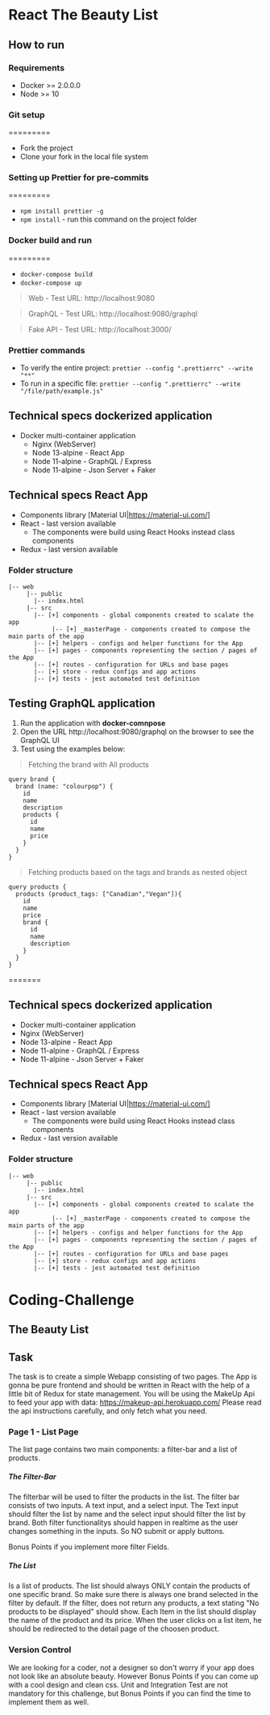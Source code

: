# React The Beauty List

## How to run

### Requirements

- Docker >= 2.0.0.0
- Node >= 10

### Git setup

=========

- Fork the project
- Clone your fork in the local file system

### Setting up Prettier for pre-commits

=========

- `npm install prettier -g`
- `npm install` - run this command on the project folder

### Docker build and run

=========

- `docker-compose build`
- `docker-compose up`

> Web - Test URL: http://localhost:9080

> GraphQL - Test URL: http://localhost:9080/graphql

> Fake API - Test URL: http://localhost:3000/

### Prettier commands


- To verify the entire project: `prettier --config ".prettierrc" --write "**"`
- To run in a specific file: `prettier --config ".prettierrc" --write "/file/path/example.js"`

## Technical specs dockerized application

- Docker multi-container application
  - Nginx (WebServer)
  - Node 13-alpine - React App
  - Node 11-alpine - GraphQL / Express
  - Node 11-alpine - Json Server + Faker

## Technical specs React App

- Components library [Material UI|https://material-ui.com/]
- React - last version available
  - The components were build using React Hooks instead class components
- Redux - last version available

### Folder structure

```
|-- web
     |-- public
       |-- index.html
     |-- src
       |-- [+] components - global components created to scalate the app
            |-- [+] _masterPage - components created to compose the main parts of the app
       |-- [+] helpers - configs and helper functions for the App
       |-- [+] pages - components representing the section / pages of the App
       |-- [+] routes - configuration for URLs and base pages
       |-- [+] store - redux configs and app actions
       |-- [+] tests - jest automated test definition
```

## Testing GraphQL application

1. Run the application with **docker-comnpose**
2. Open the URL http://localhost:9080/graphql on the browser to see the GraphQL UI
3. Test using the examples below:

> Fetching the brand with All products

```
query brand {
  brand (name: "colourpop") {
    id
    name
    description
    products {
      id
      name
      price
    }
  }
}
```

> Fetching products based on the tags and brands as nested object

```
query products {
  products (product_tags: ["Canadian","Vegan"]){
    id
    name
    price
    brand {
      id
      name
      description
    }
  }
}
```
=======
## Technical specs dockerized application
* Docker multi-container application
* Nginx (WebServer)
* Node 13-alpine - React App
* Node 11-alpine - GraphQL / Express
* Node 11-alpine - Json Server + Faker

## Technical specs React App
* Components library [Material UI|https://material-ui.com/]
* React - last version available
    * The components were build using React Hooks instead class components
* Redux - last version available

### Folder structure
```
|-- web
     |-- public
       |-- index.html
     |-- src
       |-- [+] components - global components created to scalate the app
            |-- [+] _masterPage - components created to compose the main parts of the app       
       |-- [+] helpers - configs and helper functions for the App
       |-- [+] pages - components representing the section / pages of the App
       |-- [+] routes - configuration for URLs and base pages
       |-- [+] store - redux configs and app actions
       |-- [+] tests - jest automated test definition
```


# Coding-Challenge

## The Beauty List

## Task

The task is to create a simple Webapp consisting of two pages. The App is gonna be pure frontend and should be written in React with the help of a little bit of Redux for state management. You will be using the MakeUp Api to feed your app with data: https://makeup-api.herokuapp.com/
Please read the api instructions carefully, and only fetch what you need.

### Page 1 - List Page

The list page contains two main components: a filter-bar and a list of products.

##### The Filter-Bar

The filterbar will be used to filter the products in the list. The filter bar consists of two inputs. A text input, and a select input.
The Text input should filter the list by name and the select input should filter the list by brand.
Both filter functionalitys should happen in realtime as the user changes something in the inputs. So NO submit or apply buttons.

Bonus Points if you implement more filter Fields.

##### The List

Is a list of products. The list should always ONLY contain the products of one specific brand. So make sure there is always one brand selected in the filter by default. If the filter, does not return any products, a text stating "No products to be displayed" should show. Each Item in the list should display the name of the product and its price. When the user clicks on a list item, he should be redirected to the detail page of the choosen product.


### Version Control


We are looking for a coder, not a designer so don't worry if your app does not look like an absolute beauty. However Bonus Points if you can come up with a cool design and clean css.
Unit and Integration Test are not mandatory for this challenge, but Bonus Points if you can find the time to implement them as well.
